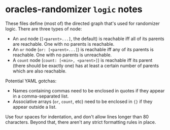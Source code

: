 # oracles-randomizer `logic` notes

These files define (most of) the directed graph that's used for randomizer
logic. There are three types of node:

- An `and` node (`[<parent>...]`, the default) is reachable iff all of its
  parents are reachable. One with no parents is reachable.
- An `or` node (`or: [<parent>...]`) is reachable iff any of its parents is
  reachable. One with no parents is unreachable.
- A `count` node (`count: [<min>, <parent>]`) is reachable iff its parent
  (there should be exactly one) has at least a certain number of parents which
  are also reachable.

Potential YAML gotchas:

- Names containing commas need to be enclosed in quotes if they appear in a
  comma-separated list.
- Associative arrays (`or`, `count`, etc) need to be enclosed in `{}` if they
  appear outside a list.

Use four spaces for indentation, and don't allow lines longer than 80
characters. Beyond that, there aren't any strict formatting rules in place.
